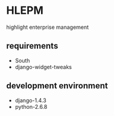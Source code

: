 HLEPM
=====

highlight enterprise management


requirements
------------
- South
- django-widget-tweaks


development environment
-----------------------
- django-1.4.3
- python-2.6.8
